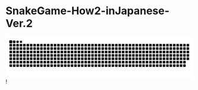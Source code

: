 # SnakeGame-How2-inJapanese-Ver.2
![github contribution grid snake animation](https://raw.githubusercontent.com/COfiftytwo/COfiftytwo/output/github-contribution-grid-snake-dark.svg#gh-dark-mode-only)!
